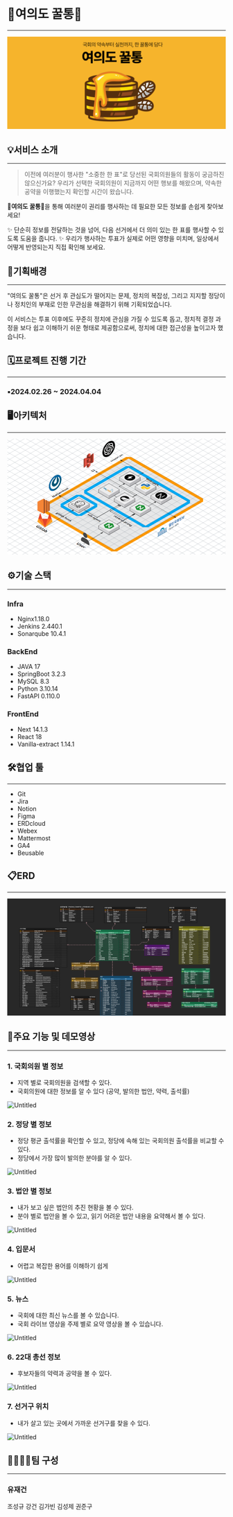 # 🐝여의도 꿀통🐝

---

![Untitled](./images/여의도%20꿀통.png)

## 💡서비스 소개

---

> 이전에 여러분이 행사한 "소중한 한 표"로 당선된 국회의원들의 활동이 궁금하진 않으신가요?
우리가 선택한 국회의원이 지금까지 어떤 행보를 해왔으며, 약속한 공약을 이행했는지 확인할 시간이 왔습니다.

🐝**여의도 꿀통**🐝을 통해 여러분이 권리를 행사하는 데 필요한 모든 정보를 손쉽게 찾아보세요!

✨ 단순히 정보를 전달하는 것을 넘어, 다음 선거에서 더 의미 있는 한 표를 행사할 수 있도록 도움을 줍니다.
✨ 우리가 행사하는 투표가 실제로 어떤 영향을 미치며, 일상에서 어떻게 반영되는지 직접 확인해 보세요.
>

## 🔎기획배경

---

"여의도 꿀통"은 선거 후 관심도가 떨어지는 문제, 정치의 복잡성, 그리고 지지할 정당이나 정치인의 부재로 인한 무관심을 해결하기 위해 기획되었습니다.

이 서비스는 투표 이후에도 꾸준히 정치에 관심을 가질 수 있도록 돕고, 정치적 결정 과정을 보다 쉽고 이해하기 쉬운 형태로 제공함으로써, 정치에 대한 접근성을 높이고자 했습니다.

## 🗓️프로젝트 진행 기간

---

### ▪️2024.02.26 ~ 2024.04.04

## 🖥️아키텍처

---

![Untitled](./images/systemarchitecture.png)

## ⚙️기술 스택

---

### Infra

- Nginx1.18.0
- Jenkins 2.440.1
- Sonarqube 10.4.1

### BackEnd

- JAVA 17
- SpringBoot 3.2.3
- MySQL 8.3
- Python 3.10.14
- FastAPI 0.110.0

### FrontEnd

- Next 14.1.3
- React 18
- Vanilla-extract 1.14.1

## 🛠️협업 툴

---

- Git
- Jira
- Notion
- Figma
- ERDcloud
- Webex
- Mattermost
- GA4
- Beusable

## 📋ERD

---

![Untitled](./images/erd.png)

## 📕주요 기능 및 데모영상

---

### 1. 국회의원 별 정보

- 지역 별로 국회의원을 검색할 수 있다.
- 국회의원에 대한 정보를 알 수 있다 (공약, 발의한 법안, 약력, 출석률)

![Untitled](https://prod-files-secure.s3.us-west-2.amazonaws.com/369d45e6-9d3a-4c10-b6a8-7fd0008df5c2/50c28307-5da7-46d5-aa50-dbaea948e444/Untitled.png)

### 2. 정당 별 정보

- 정당 평균 출석률을 확인할 수 있고, 정당에 속해 있는 국회의원 출석률을 비교할 수 있다.
- 정당에서 가장 많이 발의한 분야를 알 수 있다.

![Untitled](https://prod-files-secure.s3.us-west-2.amazonaws.com/369d45e6-9d3a-4c10-b6a8-7fd0008df5c2/6d5ff107-c279-4b6e-9b9b-9cd9cd7682e1/Untitled.png)

### 3. 법안 별 정보

- 내가 보고 싶은 법안의 추진 현황을 볼 수 있다.
- 분야 별로 법안을 볼 수 있고, 읽기 어려운 법안 내용을 요약해서 볼 수 있다.

![Untitled](https://prod-files-secure.s3.us-west-2.amazonaws.com/369d45e6-9d3a-4c10-b6a8-7fd0008df5c2/88f7452a-434d-40ea-a128-c77b6d6fb392/Untitled.png)

### 4. 입문서

- 어렵고 복잡한 용어를 이해하기 쉽게

![Untitled](https://prod-files-secure.s3.us-west-2.amazonaws.com/369d45e6-9d3a-4c10-b6a8-7fd0008df5c2/641f8374-a249-4094-9507-3c3bd4a25b18/Untitled.png)

### 5. 뉴스

- 국회에 대한 최신 뉴스를 볼 수 있습니다.
- 국회 라이브 영상을 주제 별로 요약 영상을 볼 수 있습니다.

![Untitled](https://prod-files-secure.s3.us-west-2.amazonaws.com/369d45e6-9d3a-4c10-b6a8-7fd0008df5c2/f9001b40-6b1c-43a1-a912-6a1f1c8f7c30/Untitled.png)

### 6. 22대 총선 정보

- 후보자들의 약력과 공약을 볼 수 있다.

![Untitled](https://prod-files-secure.s3.us-west-2.amazonaws.com/369d45e6-9d3a-4c10-b6a8-7fd0008df5c2/4164a9bf-365c-4192-97fb-9924476e15e1/Untitled.png)

### 7. 선거구 위치

- 내가 살고 있는 곳에서 가까운 선거구를 찾을 수 있다.

![Untitled](https://prod-files-secure.s3.us-west-2.amazonaws.com/369d45e6-9d3a-4c10-b6a8-7fd0008df5c2/7a4f8051-e874-4925-9ac3-2e4cdce6d128/Untitled.png)

## 👨‍👩‍👧‍👧팀 구성

---

### 유재건
조성규
강건
김가빈
김성제
권준구